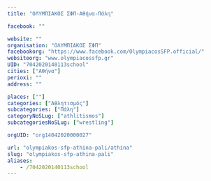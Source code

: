 ```yaml
---
title: "ΟΛΥΜΠΙΑΚΟΣ ΣΦΠ-Αθήνα-Πάλη"

facebook: ""

website: ""
organisation: "ΟΛΥΜΠΙΑΚΟΣ ΣΦΠ"
facebookorg: "https://www.facebook.com/OlympiacosSFP.official/"
websiteorg: "www.olympiacossfp.gr"
UID: "7042020140113school"
cities: ["Αθήνα"]
perioxi: ""
address: ""

places: [""]
categories: ["Αθλητισμός"]
subcategories: ["Πάλη"]
categoryNoSLug: ["athlitismos"]
subcategoriesNoSLug: ["wrestling"]

orgUID: "org14042020000027"

url: "olympiakos-sfp-athina-pali/athina"
slug: "olympiakos-sfp-athina-pali"
aliases:
    - /7042020140113school
---
```





